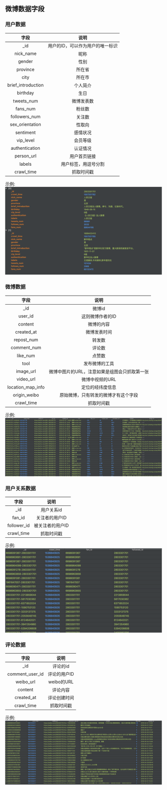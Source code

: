 ## 微博数据字段

### 用户数据
|    字段   | 说明 |
| :---: | :----: |
|_id       | 用户的ID，可以作为用户的唯一标识 |
|nick_name|昵称|
|gender|性别|
|province | 所在省|
|city |所在市|
|brief_introduction|个人简介|
|birthday |生日|
|tweets_num | 微博发表数|
|fans_num| 粉丝数|
|followers_num|关注数|
|sex_orientation|性取向|
|sentiment|感情状况|
|vip_level| 会员等级|
|authentication|认证情况|
|person_url|用户首页链接|
|labels|用户标签，用逗号分割|
|crawl_time|抓取时间戳|

示例:
![](./images/information.png)


### 微博数据
|    字段   | 说明 |
| :---: | :----: |
| _id | 微博id |
|user_id| 这则微博作者的ID |
|content |微博的内容|
|created_at |微博发表时间|
|repost_num |转发数|
|comment_num |评论数|
|like_num| 点赞数|
|tool|发布微博的工具|
|image_url|微博中图片的URL，注意如果是组图会只抓取第一张|
|video_url|微博中视频的URL|
location_map_info|定位的经纬度信息|
|origin_weibo|原始微博，只有转发的微博才有这个字段|
|crawl_time|抓取时间戳|

示例:
![](./images/tweet.png)

### 用户关系数据
|    字段   | 说明 |
| :---: | :----: |
| _id | 用户关系id |
|fan_id| 关注者的用户ID |
|follower_id|被关注者的用户ID|
|crawl_time|抓取时间戳|

示例:
![](./images/relationship.png)

### 评论数据
|    字段   | 说明 |
| :---: | :----: |
| _id | 评论的id |
|comment_user_id|评论的用户ID|
|weibo_url|weibo的URL|
|content|评论内容|
|created_at| 评论创建时间|
|crawl_time|抓取时间戳|

示例:
![](./images/comment.png)
